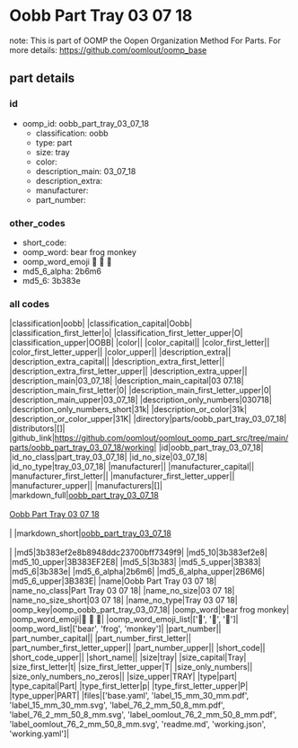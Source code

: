 # Oobb Part Tray 03 07 18  

note: This is part of OOMP the Oopen Organization Method For Parts. For more details: https://github.com/oomlout/oomp_base

##  part details





### id
* oomp_id: oobb_part_tray_03_07_18
  * classification: oobb
  * type: part
  * size: tray
  * color: 
  * description_main: 03_07_18
  * description_extra: 
  * manufacturer: 
  * part_number: 

### other_codes
* short_code: 
* oomp_word: bear frog monkey
* oomp_word_emoji :bear: :frog: :monkey:
* md5_6_alpha: 2b6m6
* md5_6: 3b383e

### all codes 
|classification|oobb|
|classification_capital|Oobb|
|classification_first_letter|o|
|classification_first_letter_upper|O|
|classification_upper|OOBB|
|color||
|color_capital||
|color_first_letter||
|color_first_letter_upper||
|color_upper||
|description_extra||
|description_extra_capital||
|description_extra_first_letter||
|description_extra_first_letter_upper||
|description_extra_upper||
|description_main|03_07_18|
|description_main_capital|03 07.18|
|description_main_first_letter|0|
|description_main_first_letter_upper|0|
|description_main_upper|03_07_18|
|description_only_numbers|030718|
|description_only_numbers_short|31k|
|description_or_color|31k|
|description_or_color_upper|31K|
|directory|parts/oobb_part_tray_03_07_18|
|distributors|[]|
|github_link|https://github.com/oomlout/oomlout_oomp_part_src/tree/main/parts/oobb_part_tray_03_07_18/working|
|id|oobb_part_tray_03_07_18|
|id_no_class|part_tray_03_07_18|
|id_no_size|03_07_18|
|id_no_type|tray_03_07_18|
|manufacturer||
|manufacturer_capital||
|manufacturer_first_letter||
|manufacturer_first_letter_upper||
|manufacturer_upper||
|manufacturers|[]|
|markdown_full|[oobb_part_tray_03_07_18](https://github.com/oomlout/oomlout_oomp_part_src/tree/main/parts/oobb_part_tray_03_07_18/working)<br>[](https://github.com/oomlout/oomlout_oomp_part_src/tree/main/parts/oobb_part_tray_03_07_18/working)<br>[Oobb Part Tray 03 07 18](https://github.com/oomlout/oomlout_oomp_part_src/tree/main/parts/oobb_part_tray_03_07_18/working)<br><br>|
|markdown_short|[oobb_part_tray_03_07_18](https://github.com/oomlout/oomlout_oomp_part_src/tree/main/parts/oobb_part_tray_03_07_18/working)<br><br>|
|md5|3b383ef2e8b8948ddc23700bff7349f9|
|md5_10|3b383ef2e8|
|md5_10_upper|3B383EF2E8|
|md5_5|3b383|
|md5_5_upper|3B383|
|md5_6|3b383e|
|md5_6_alpha|2b6m6|
|md5_6_alpha_upper|2B6M6|
|md5_6_upper|3B383E|
|name|Oobb Part Tray 03 07 18|
|name_no_class|Part Tray 03 07 18|
|name_no_size|03 07 18|
|name_no_size_short|03 07 18|
|name_no_type|Tray 03 07 18|
|oomp_key|oomp_oobb_part_tray_03_07_18|
|oomp_word|bear frog monkey|
|oomp_word_emoji|:bear: :frog: :monkey:|
|oomp_word_emoji_list|[':bear:', ':frog:', ':monkey:']|
|oomp_word_list|['bear', 'frog', 'monkey']|
|part_number||
|part_number_capital||
|part_number_first_letter||
|part_number_first_letter_upper||
|part_number_upper||
|short_code||
|short_code_upper||
|short_name||
|size|tray|
|size_capital|Tray|
|size_first_letter|t|
|size_first_letter_upper|T|
|size_only_numbers||
|size_only_numbers_no_zeros||
|size_upper|TRAY|
|type|part|
|type_capital|Part|
|type_first_letter|p|
|type_first_letter_upper|P|
|type_upper|PART|
|files|['base.yaml', 'label_15_mm_30_mm.pdf', 'label_15_mm_30_mm.svg', 'label_76_2_mm_50_8_mm.pdf', 'label_76_2_mm_50_8_mm.svg', 'label_oomlout_76_2_mm_50_8_mm.pdf', 'label_oomlout_76_2_mm_50_8_mm.svg', 'readme.md', 'working.json', 'working.yaml']|
